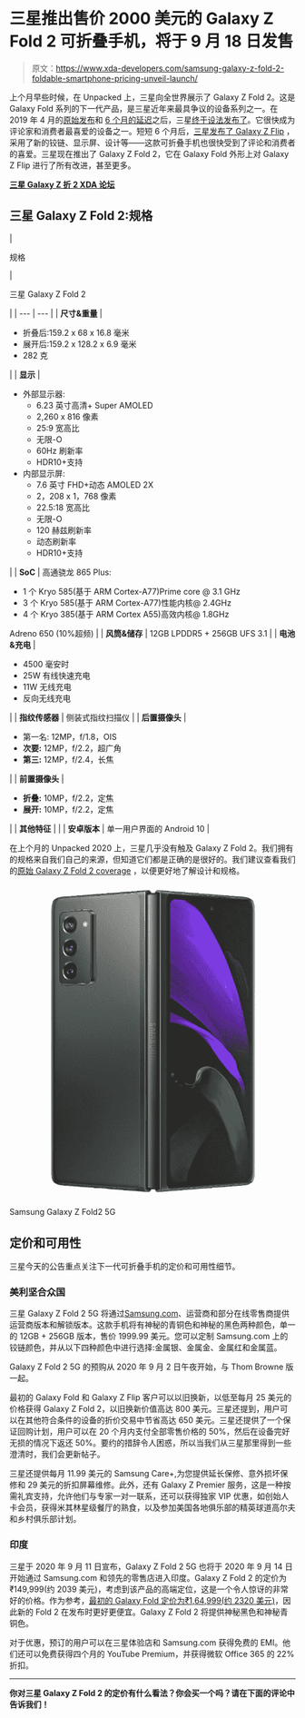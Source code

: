 # 三星推出售价 2000 美元的 Galaxy Z Fold 2 可折叠手机，将于 9 月 18 日发售

> 原文：<https://www.xda-developers.com/samsung-galaxy-z-fold-2-foldable-smartphone-pricing-unveil-launch/>

上个月早些时候，在 Unpacked 上，三星向全世界展示了 Galaxy Z Fold 2。这是 Galaxy Fold 系列的下一代产品，是三星近年来最具争议的设备系列之一。在 2019 年 4 月的[原始发布](https://www.xda-developers.com/samsung-galaxy-fold-specifications-pricing-availability/)和 [6 个月的延迟](https://www.xda-developers.com/samsung-galaxy-fold-issues-broken/)之后，三星[终于设法发布了](https://www.xda-developers.com/samsung-galaxy-fold-launch-delays/)。它很快成为评论家和消费者最喜爱的设备之一。短短 6 个月后，[三星发布了 Galaxy Z Flip](https://www.xda-developers.com/samsung-galaxy-z-flip-launch-specs-features-pricing-availability/) ，采用了新的铰链、显示屏、设计等——这款可折叠手机也很快受到了评论和消费者的喜爱。三星现在推出了 Galaxy Z Fold 2，它在 Galaxy Fold 外形上对 Galaxy Z Flip 进行了所有改进，甚至更多。

**[三星 Galaxy Z 折 2 XDA 论坛](https://forum.xda-developers.com/samsung-galaxy-z-fold-2)**

## 三星 Galaxy Z Fold 2:规格

| 

规格

 | 

三星 Galaxy Z Fold 2

 |
| --- | --- |
| **尺寸&重量** | 

*   折叠后:159.2 x 68 x 16.8 毫米
*   展开后:159.2 x 128.2 x 6.9 毫米
*   282 克

 |
| **显示** | 

*   外部显示器:
    *   6.23 英寸高清+ Super AMOLED
    *   2,260 x 816 像素
    *   25:9 宽高比
    *   无限-O
    *   60Hz 刷新率
    *   HDR10+支持
*   内部显示屏:
    *   7.6 英寸 FHD+动态 AMOLED 2X
    *   2，208 x 1，768 像素
    *   22.5:18 宽高比
    *   无限-O
    *   120 赫兹刷新率
    *   动态刷新率
    *   HDR10+支持

 |
| **SoC** | 高通骁龙 865 Plus:

*   1 个 Kryo 585(基于 ARM Cortex-A77)Prime core @ 3.1 GHz
*   3 个 Kryo 585(基于 ARM Cortex-A77)性能内核@ 2.4GHz
*   4 个 Kryo 385(基于 ARM Cortex A55)高效内核@ 1.8GHz

Adreno 650 (10%超频) |
| **风筒&储存** | 12GB LPDDR5 + 256GB UFS 3.1 |
| **电池&充电** | 

*   4500 毫安时
*   25W 有线快速充电
*   11W 无线充电
*   反向无线充电

 |
| **指纹传感器** | 侧装式指纹扫描仪 |
| **后置摄像头** | 

*   第一名: 12MP，f/1.8，OIS
*   **次要:** 12MP，f/2.2，超广角
*   **第三:** 12MP，f/2.4，长焦

 |
| **前置摄像头** | 

*   **折叠:** 10MP，f/2.2，定焦
*   **展开:** 10MP，f/2.2，定焦

 |
| **其他特征** |  |
| **安卓版本** | 单一用户界面的 Android 10 |

在上个月的 Unpacked 2020 上，三星几乎没有触及 Galaxy Z Fold 2。我们拥有的规格来自我们自己的来源，但知道它们都是正确的是很好的。我们建议查看我们的[原始 Galaxy Z Fold 2 coverage](https://www.xda-developers.com/samsung-galaxy-z-fold-2/) ，以便更好地了解设计和规格。

 <picture>![The Galaxy Z Fold 3 is on the horizon, but Samsung's current-gen folding phone is still available.](img/42293ecde8ff4cd8397bffc9b987d201.png)</picture> 

Samsung Galaxy Z Fold2 5G

## 定价和可用性

三星今天的公告重点关注下一代可折叠手机的定价和可用性细节。

### 美利坚合众国

三星 Galaxy Z Fold 2 5G 将通过[Samsung.com](http://xda.tv/GalaxyZFold2SamsungUSA)、运营商和部分在线零售商提供运营商版本和解锁版本。这款手机将有神秘的青铜色和神秘的黑色两种颜色，单一的 12GB + 256GB 版本，售价 1999.99 美元。您可以定制 Samsung.com 上的铰链颜色，并从以下四种颜色中进行选择:金属银、金属金、金属红和金属蓝。

Galaxy Z Fold 2 5G 的预购从 2020 年 9 月 2 日午夜开始，与 Thom Browne 版一起。

最初的 Galaxy Fold 和 Galaxy Z Flip 客户可以以旧换新，以低至每月 25 美元的价格获得 Galaxy Z Fold 2，以旧换新价值高达 800 美元。三星还提到，用户可以在其他符合条件的设备的折价交易中节省高达 650 美元。三星还提供了一个保证回购计划，用户可以在 20 个月内支付全部零售价格的 50%，然后在设备完好无损的情况下返还 50%。要约的措辞令人困惑，所以当我们从三星那里得到一些澄清时，我们会更新帖子。

三星还提供每月 11.99 美元的 Samsung Care+,为您提供延长保修、意外损坏保修和 29 美元的折扣屏幕维修。此外，还有 Galaxy Z Premier 服务，这是一种按需礼宾支持，允许他们与专家一对一联系，还可以获得独家 VIP 优惠，如创始人卡会员，获得米其林星级餐厅的熟食，以及参加美国各地俱乐部的精英球道高尔夫和乡村俱乐部计划。

### 印度

三星于 2020 年 9 月 11 日宣布，Galaxy Z Fold 2 5G 也将于 2020 年 9 月 14 日开始通过 Samsung.com 和领先的零售店进入印度。Galaxy Z Fold 2 的定价为₹149,999(约 2039 美元)，考虑到该产品的高端定位，这是一个令人惊讶的非常好的价格。作为参考，[最初的 Galaxy Fold 定价为₹1,64,999(约 2320 美元)](https://www.xda-developers.com/samsung-galaxy-fold-launch-india/)，因此新的 Fold 2 在发布时更好更便宜。Galaxy Z Fold 2 将提供神秘黑色和神秘青铜色。

对于优惠，预订的用户可以在三星体验店和 Samsung.com 获得免费的 EMI。他们还可以免费获得四个月的 YouTube Premium，并获得微软 Office 365 的 22%折扣。

* * *

**你对三星 Galaxy Z Fold 2 的定价有什么看法？你会买一个吗？请在下面的评论中告诉我们！**